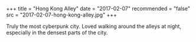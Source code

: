 +++
title = "Hong Kong Alley"
date = "2017-02-07"
recommended = "false"
src = "2017-02-07-hong-kong-alley.jpg"
+++

Truly the most cyberpunk city. Loved walking around the alleys at night, especially in the densest parts of the city.
